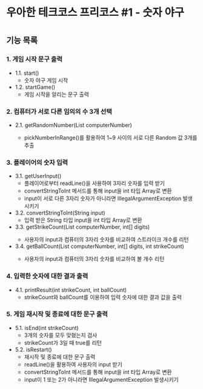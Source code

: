 # 우아한 테크코스 프리코스 #1 - 숫자 야구
#
## 기능 목록
### 1. 게임 시작 문구 출력
- 1.1. start()
  - 숫자 야구 게임 시작
- 1.2. startGame()
  - 게임 시작을 알리는 문구 출력
### 2. 컴퓨터가 서로 다른 임의의 수 3개 선택
- 2.1. getRandomNumber(List<Integer> computerNumber)
  - pickNumberInRange()를 활용하여 1~9 사이의 서로 다른 Random 값 3개를 추출
### 3. 플레이어의 숫자 입력
- 3.1. getUserInput()
  - 플레이어로부터 readLine()을 사용하여 3자리 숫자를 입력 받기
  - convertStringToInt 메서드를 통해 input을 int 타입 Array로 변환
  - input이 서로 다른 3자리 숫자가 아니라면 IllegalArgumentException 발생시키기
- 3.2. convertStringToInt(String input)
  - 입력 받은 String 타입 input을 int 타입 Array로 변환
- 3.3. getStrikeCount(List<Integer> computerNumber, int[] digits)
  - 사용자의 input과 컴퓨터의 3자리 숫자를 비교하여 스트라이크 개수를 리턴
- 3.4. getBallCount(List<Integer> computerNumber, int[] digits, int strikeCount) 
  - 사용자의 input과 컴퓨터의 3자리 숫자를 비교하여 볼 개수 리턴
### 4. 입력한 숫자에 대한 결과 출력
- 4.1. printResult(int strikeCount, int ballCount) 
  - strikeCount와 ballCount를 이용하여 입력 숫자에 대한 결과 값을 출력
### 5. 게임 재시작 및 종료에 대한 문구 출력
- 5.1. isEnd(int strikeCount) 
  - 3개의 숫자를 모두 맞혔는지 검사
  - strikeCount가 3일 때 true를 리턴
- 5.2. isRestart()
  - 재시작 및 종료에 대한 문구 출력 
  - readLine()을 활용하여 사용자의 input 받기
  - convertStringToInt 메서드를 통해 input을 int 타입 Array로 변환
  - input이 1 또는 2가 아니라면 IllegalArgumentException 발생시키기
